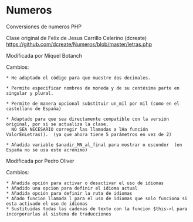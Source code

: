 Numeros
=======

Conversiones de numeros PHP

Clase original de Felix de Jesus Carrillo Celerino (dcreate)
	https://github.com/dcreate/Numeros/blob/master/letras.php


Modificada por Miquel Botanch

Cambios:

 	* He adaptado el código para que muestre dos decimales.

 	* Permite especificar nombres de moneda y de su centésima parte en singular y plural.

 	* Permite de manera opcional substituir un_mil por mil (como en el castellano de España)

 	* Adaptado para que sea directamente compatible con la versión original, por si se actualiza la clase,
 	  NO SEA NECESARIO corregir las llamadas a lHa función ValorEnLetras().  (ya que ahora tiene 5 parámetros en vez de 2)

 	* Añadida variable $anadir_MN_al_final para mostrar o esconder  (en España no se usa este acrónimo)


Modificada por Pedro Oliver

Cambios:

	* Añadida opción para activar o desactivar el uso de idiomas
	* Añadido una opcion para definir el idioma actual
	* Añadida opción para definir la ruta de idiomas
	* Añado funcion llamada l para el uso de idiomas que solo funciona si esta activado el uso de idiomas
	* Sustituidas todas las cadenas de texto con la funcion $this->l para incorporarlas al sistema de traducciones
